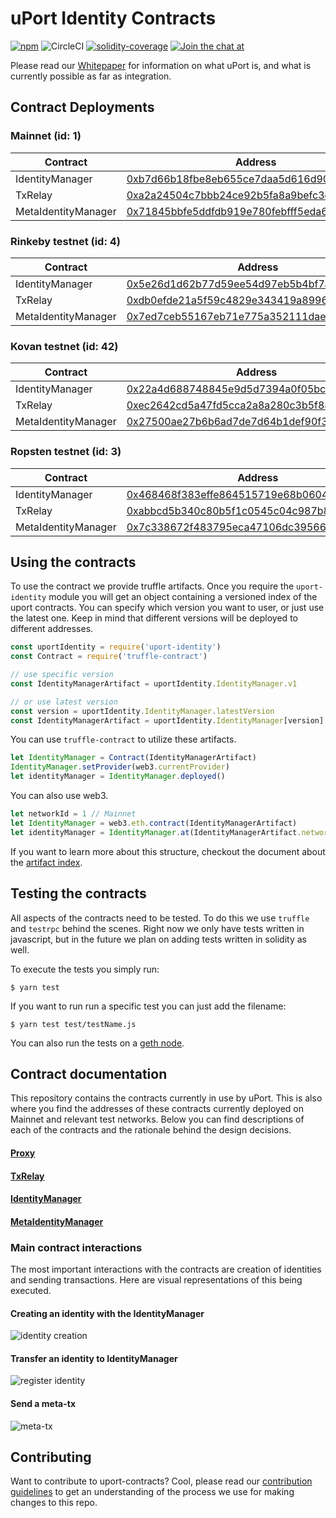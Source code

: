 # uPort Identity Contracts
[![npm](https://img.shields.io/npm/v/uport-identity.svg)](https://www.npmjs.com/package/uport-identity)
![CircleCI](https://img.shields.io/circleci/project/github/uport-project/uport-identity.svg)
[![solidity-coverage](https://img.shields.io/badge/coverage-98.98%25-green.svg)](https://uport-project.github.io/uport-identity/coverage)
[![Join the chat at](https://badges.gitter.im/Join%20Chat.svg)](https://gitter.im/uport-project/Lobby?utm_source=badge&utm_medium=badge&utm_campaign=pr-badge&utm_content=badge)

Please read our [Whitepaper](http://whitepaper.uport.me) for information on what uPort is, and what is currently possible as far as integration.

## Contract Deployments
### Mainnet (id: 1)
|Contract|Address|
| --|--|
|IdentityManager|[0xb7d66b18fbe8eb655ce7daa5d616d908c25c32a7](https://etherscan.io/address/0xb7d66b18fbe8eb655ce7daa5d616d908c25c32a7)|
|TxRelay|[0xa2a24504c7bbb24ce92b5fa8a9befc3cbded560d](https://etherscan.io/address/0xa2a24504c7bbb24ce92b5fa8a9befc3cbded560d)|
|MetaIdentityManager|[0x71845bbfe5ddfdb919e780febfff5eda62a30fdc](https://etherscan.io/address/0x71845bbfe5ddfdb919e780febfff5eda62a30fdc)|

### Rinkeby testnet (id: 4)
|Contract|Address|
| --|--|
|IdentityManager|[0x5e26d1d62b77d59ee54d97eb5b4bf7aef679067b](https://rinkeby.etherscan.io/address/0x5e26d1d62b77d59ee54d97eb5b4bf7aef679067b)|
|TxRelay|[0xdb0efde21a5f59c4829e343419a8996fff5c7924](https://rinkeby.etherscan.io/address/0xdb0efde21a5f59c4829e343419a8996fff5c7924)|
|MetaIdentityManager|[0x7ed7ceb55167eb71e775a352111dae44db754c40](https://rinkeby.etherscan.io/address/0x7ed7ceb55167eb71e775a352111dae44db754c40)|

### Kovan testnet (id: 42)
|Contract|Address|
| --|--|
|IdentityManager|[0x22a4d688748845e9d5d7394a0f05bc583adf4656](https://kovan.etherscan.io/address/0x22a4d688748845e9d5d7394a0f05bc583adf4656)|
|TxRelay|[0xec2642cd5a47fd5cca2a8a280c3b5f88828aa578](https://kovan.etherscan.io/address/0xec2642cd5a47fd5cca2a8a280c3b5f88828aa578)|
|MetaIdentityManager|[0x27500ae27b6b6ad7de7d64b1def90f3e6e7ced47](https://kovan.etherscan.io/address/0x27500ae27b6b6ad7de7d64b1def90f3e6e7ced47)|

### Ropsten testnet (id: 3)
|Contract|Address|
| --|--|
|IdentityManager|[0x468468f383effe864515719e68b0604e04e93f10](https://ropsten.etherscan.io/address/0x468468f383effe864515719e68b0604e04e93f10)|
|TxRelay|[0xabbcd5b340c80b5f1c0545c04c987b87310296ae](https://ropsten.etherscan.io/address/0xabbcd5b340c80b5f1c0545c04c987b87310296ae)|
|MetaIdentityManager|[0x7c338672f483795eca47106dc395660d95041dbe](https://ropsten.etherscan.io/address/0x7c338672f483795eca47106dc395660d95041dbe)|


## Using the contracts
To use the contract we provide truffle artifacts. Once you require the `uport-identity` module you will get an object containing a versioned index of the uport contracts. You can specify which version you want to user, or just use the latest one. Keep in mind that different versions will be deployed to different addresses.
```javascript
const uportIdentity = require('uport-identity')
const Contract = require('truffle-contract')

// use specific version
const IdentityManagerArtifact = uportIdentity.IdentityManager.v1

// or use latest version
const version = uportIdentity.IdentityManager.latestVersion
const IdentityManagerArtifact = uportIdentity.IdentityManager[version]
```

 You can use `truffle-contract` to utilize these artifacts.
```javascript
let IdentityManager = Contract(IdentityManagerArtifact)
IdentityManager.setProvider(web3.currentProvider)
let identityManager = IdentityManager.deployed()
```
You can also use web3.
```javascript
let networkId = 1 // Mainnet
let IdentityManager = web3.eth.contract(IdentityManagerArtifact)
let identityManager = IdentityManager.at(IdentityManagerArtifact.networks[networkId].address)
```

If you want to learn more about this structure, checkout the document about the [artifact index](./docs/artifact-index.md).

## Testing the contracts
All aspects of the contracts need to be tested. To do this we use `truffle` and `testrpc` behind the scenes. Right now we only have tests written in javascript, but in the future we plan on adding tests written in solidity as well.

To execute the tests you simply run:
```
$ yarn test
```

If you want to run run a specific test you can just add the filename:
```
$ yarn test test/testName.js
```

You can also run the tests on a [geth node](./docs/private-geth-testing.md).

## Contract documentation
This repository contains the contracts currently in use by uPort. This is also where you find the addresses of these contracts currently deployed on Mainnet and relevant test networks. Below you can find descriptions of each of the contracts and the rationale behind the design decisions.

#### [Proxy](./docs/proxy.md)
#### [TxRelay](./docs/txRelay.md)
#### [IdentityManager](./docs/identityManager.md)
#### [MetaIdentityManager](./docs/metaIdentityManager.md)

### Main contract interactions
The most important interactions with the contracts are creation of identities and sending transactions. Here are visual representations of this being executed.

#### Creating an identity with the IdentityManager
![identity creation](./docs/diagrams/create-identity.seq.png)

#### Transfer an identity to IdentityManager
![register identity](./docs/diagrams/register-identity.seq.png)

#### Send a meta-tx
![meta-tx](./docs/diagrams/send-tx.seq.png)

## Contributing
Want to contribute to uport-contracts? Cool, please read our [contribution guidelines](./CONTRIBUTING.md) to get an understanding of the process we use for making changes to this repo.

